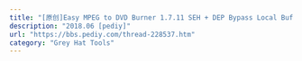 ```yaml
---
title: "[原创]Easy MPEG to DVD Burner 1.7.11 SEH + DEP Bypass Local Buffer Overflow"
description: "2018.06 [pediy]"
url: "https://bbs.pediy.com/thread-228537.htm"
category: "Grey Hat Tools"
---
```

